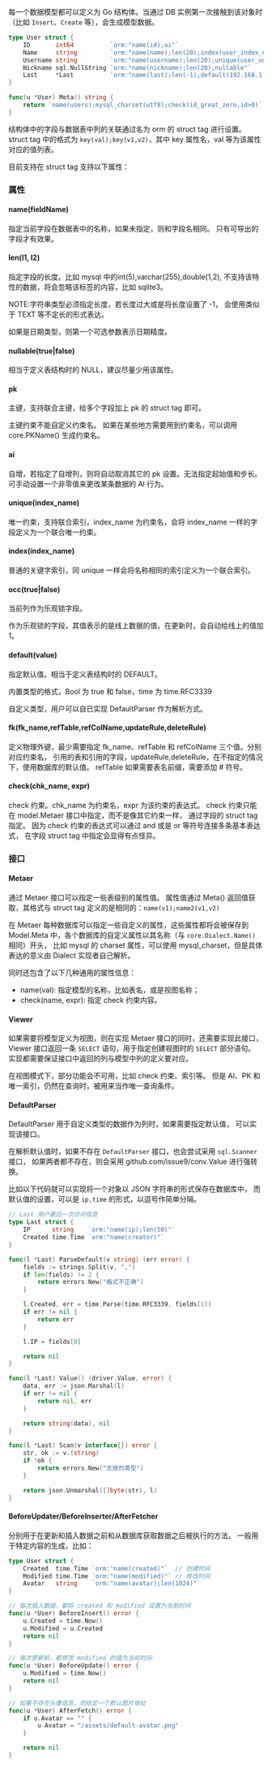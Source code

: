 每一个数据模型都可以定义为 Go 结构体。当通过 DB 实例第一次接触到该对象时
（比如 `Insert`、`Create` 等），会生成模型数据。

```go
type User struct {
    ID       int64          `orm:"name(id);ai"`
    Name     string         `orm:"name(name);len(20);index(user_index_name)"`
    Username string         `orm:"name(username);len(20);unique(user_unique_username)"`
    Nickname sql.NullString `orm:"name(nickname);len(20);nullable"`
    Last     *Last          `orm:"name(last);len(-1);default(192.168.1.1,2019-07-29T17:11:01)"`
}

func(u *User) Meta() string {
    return `name(users);mysql_charset(utf8);check(id_great_zero,id>0)`
}
```

结构体中的字段与数据表中列的关联通过名为 orm 的 struct tag 进行设置。
struct tag 中的格式为 `key(val);key(v1,v2)`，其中 key 属性名，val 等为该属性对应的值列表。

目前支持在 struct tag 支持以下属性：

### 属性

#### name(fieldName)

指定当前字段在数据表中的名称，如果未指定，则和字段名相同。
只有可导出的字段才有效果。

#### len(l1, l2)

指定字段的长度。比如 mysql 中的int(5),varchar(255),double(1,2),
不支持该特性的数据，将会忽略该标签的内容，比如 sqlite3。

NOTE:字符串类型必须指定长度，若长度过大或是将长度设置了 -1，
会使用类似于 TEXT 等不定长的形式表达。

如果是日期类型，则第一个可选参数表示日期精度。

#### nullable(true|false)

相当于定义表结构时的 NULL，建议尽量少用该属性。

#### pk

主键，支持联合主键，给多个字段加上 pk 的 struct tag 即可。

主键约束不能自定义约束名。
如果在某些地方需要用到约束名，可以调用 core.PKName() 生成约束名。

#### ai

自增，若指定了自增列，则将自动取消其它的 pk 设置。无法指定起始值和步长。
可手动设置一个非零值来更改某条数据的 AI 行为。

#### unique(index_name)

唯一约束，支持联合索引，index_name 为约束名，会将 index_name
一样的字段定义为一个联合唯一约束。

#### index(index_name)

普通的关键字索引，同 unique 一样会将名称相同的索引定义为一个联合索引。

#### occ(true|false)

当前列作为乐观锁字段。

作为乐观锁的字段，其值表示的是线上数据的值，在更新时，会自动给线上的值加 1。

#### default(value)

指定默认值。相当于定义表结构时的 DEFAULT。

内置类型的格式，Bool 为 true 和 false，time 为 time.RFC3339

自定义类型，用户可以自已实现 DefaultParser 作为解析方式。

#### fk(fk_name,refTable,refColName,updateRule,deleteRule)

定义物理外键，最少需要指定 fk_name、refTable 和 refColName 三个值。分别对应约束名，
引用的表和引用的字段，updateRule,deleteRule，在不指定的情况下，使用数据库的默认值。
refTable 如果需要表名前缀，需要添加 # 符号。

#### check(chk_name, expr)

check 约束。chk_name 为约束名，expr 为该约束的表达式。
check 约束只能在 model.Metaer 接口中指定，而不是像其它约束一样，
通过字段的 struct tag 指定。
因为 check 约束的表达式可以通过 and 或是 or 等符号连接多条基本表达式，
在字段 struct tag 中指定会显得有点怪异。

### 接口

#### Metaer

通过 Metaer 接口可以指定一些表级别的属性值。
属性值通过 Meta() 返回值获取，其格式与 struct tag 定义的是相同的：`name(v1);name2(v1,v2)`

在 Metaer 每种数据库可以指定一些自定义的属性，这些属性都将会被保存到
Model.Meta 中，各个数据库的自定义属性以其名称（与 `core.Dialect.Name()` 相同）开头，
比如 mysql 的 charset 属性，可以使用 mysql_charset，但是具体表达的意义由
Dialect 实现者自己解析。

同时还包含了以下几种通用的属性信息：

- name(val): 指定模型的名称，比如表名，或是视图名称；
- check(name, expr): 指定 check 约束内容。

#### Viewer

如果需要将模型定义为视图，则在实现 Metaer 接口的同时，还需要实现此接口，
Viewer 接口返回一条 `SELECT` 语句，用于指定创建视图时的 `SELECT` 部分语句。
实现都需要保证接口中返回的列与模型中列的定义要对应。

在视图模式下，部分功能会不可用，比如 check 约束、索引等。
但是 AI、PK 和唯一索引，仍然在查询时，被用来当作唯一查询条件。

#### DefaultParser

DefaultParser 用于自定义类型的数据作为列时，如果需要指定默认值，
可以实现该接口。

在解析默认值时，如果不存在 `DefaultParser` 接口，也会尝试采用 `sql.Scanner` 接口，
如果两者都不存在，则会采用 github.com/issue9/conv.Value 进行强转换。

比如以下代码就可以实现将一个对象以 JSON 字符串的形式保存在数据库中，
而默认值的设置，可以是 `ip,time` 的形式，以逗号作简单分隔。

```go
// Last 用户最后一次访问信息
type Last struct {
    IP      string    `orm:"name(ip);len(50)"`
    Created time.Time `orm:"name(creator)"`
}

func(l *Last) ParseDefault(v string) (err error) {
    fields := strings.Split(v, ",")
    if len(fields) != 2 {
        return errors.New("格式不正确")
    }

    l.Created, err = time.Parse(time.RFC3339, fields[1])
    if err != nil {
        return err
    }

    l.IP = fields[0]

    return nil
}

func(l *Last) Value() (driver.Value, error) {
    data, err := json.Marshal(l)
    if err != nil {
        return nil, err
    }

    return string(data), nil
}

func(l *Last) Scan(v interface{}) error {
    str, ok := v.(string)
    if !ok {
        return errors.New("无效的类型")
    }

    return json.Unmarshal([]byte(str), l)
}
```

#### BeforeUpdater/BeforeInserter/AfterFetcher

分别用于在更新和插入数据之前和从数据库获取数据之后被执行的方法。
一般用于特定内容的生成，比如：

```go
type User struct {
    Created  time.Time `orm:"name(created)"`  // 创建时间
    Modified time.Time `orm:"name(modified)"` // 修改时间
    Avatar   string    `orm:"name(avatar);len(1024)"`
}

// 每次插入数据，都将 created 和 modified 设置为当前时间
func(u *User) BeforeInsert() error {
    u.Created = time.Now()
    u.Modified = u.Created
    return nil
}

// 每次更新前，都修改 modified 的值为当前时间
func(u *User) BeforeUpdate() error {
    u.Modified = time.Now()
    return nil
}

// 如果不存在头像信息，则给定一个默认图片地址
func(u *User) AfterFetch() error {
    if u.Avatar == "" {
        u.Avatar = "/assets/default-avatar.png"
    }

    return nil
}

```
